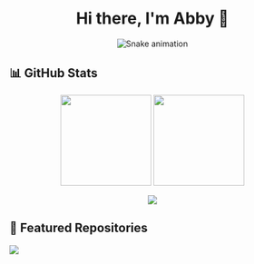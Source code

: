 <h1 align="center">Hi there, I'm Abby 👋</h1>

<div align="center">

![Snake animation](https://raw.github.com/IcyFish332/IcyFish332/output/github-contribution-grid-snake-dark.svg)

</div>

## 📊 GitHub Stats

<p align="center">
  <img height="160em" src="https://github-readme-stats.vercel.app/api?username=baibiying&show_icons=true&theme=tokyonight&hide=prs" />
  <img height="160em" src="https://github-readme-stats.vercel.app/api/top-langs/?username=baibiying&layout=compact&theme=tokyonight" />
</p>

<p align="center">
  <img src="https://github-readme-activity-graph.cyclic.app/graph?username=baibiying&theme=react-dark" />
</p>

## 🔗 Featured Repositories

<a href="https://github.com/baibiying/kuakua">
  <img align="center" src="https://github-readme-stats.vercel.app/api/pin/?username=baibiying&repo=kuakua&theme=graywhite&bg_color=0,00FDD0,ABD4D4,A4B9D9,9B7DE2&hide_border=true" />
</a>
